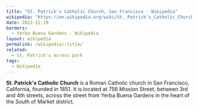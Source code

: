```yaml
---
title: "St. Patrick's Catholic Church, San Francisco - Wikipedia"
wikipedia: "https://en.wikipedia.org/wiki/St._Patrick's_Catholic_Church,_San_Francisco"
date: 2022-12-10
borders:
  - Yerba Buena Gardens - Wikipedia
layout: wikipedia
permalink: /wikipedia/:title/
related:
  - St. Patrick's across park
tags:
  - Wikipedia
---
```

**St. Patrick's Catholic Church** is a Roman Catholic church in San Francisco, California, founded in 1851. It is located at 756 Mission Street, between 3rd and 4th streets, across the street from Yerba Buena Gardens in the heart of the South of Market district.
